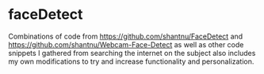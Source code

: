 # faceDetect
Combinations of code from https://github.com/shantnu/FaceDetect and https://github.com/shantnu/Webcam-Face-Detect as well as other code snippets I gathered from searching the internet on the subject also includes my own modifications to try and increase functionality and personalization.
